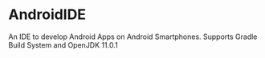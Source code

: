 # AndroidIDE
An IDE to develop Android Apps on Android Smartphones. Supports Gradle Build System and OpenJDK 11.0.1
